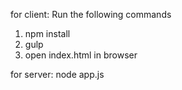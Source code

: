 for client: Run the following commands

1. npm install 
2. gulp 
3. open index.html in browser

for server: node app.js